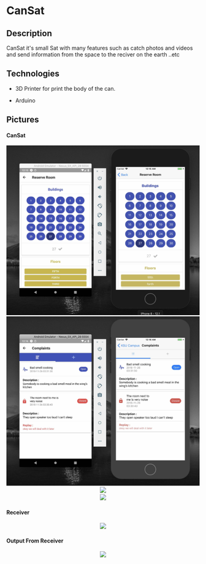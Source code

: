 # CanSat

## Description
CanSat it's small Sat with many features such as catch photos and videos and 
send information from the space to the reciver on the earth ..etc


## Technologies 
- 3D Printer for print the body of the can. 
 
- Arduino 


## Pictures

#### CanSat
<div style="text-align:center"><img src ="https://github.com/GhanimAlkilani/Students-Housing-System/blob/master/Pictures/3.jpg" /></div>


<div style="text-align:center"><img src ="https://github.com/GhanimAlkilani/Students-Housing-System/blob/master/Pictures/4.jpg" /></div>


<div style="text-align:center"><img src ="https://github.com/GhanimAlkilani/Students-Housing-System/blob/master/Pictures/cas.jpg" /></div>


<div style="text-align:center"><img src ="https://github.com/GhanimAlkilani/Students-Housing-System/blob/master/Pictures/9.jpg" /></div>


#### Receiver
<div style="text-align:center"><img src ="https://github.com/GhanimAlkilani/Students-Housing-System/blob/master/Pictures/Receiver.jpg" /></div>


#### Output From Receiver
<div style="text-align:center"><img src ="https://github.com/GhanimAlkilani/Students-Housing-System/blob/master/Pictures/Output From Receiver.jpg" /></div>
